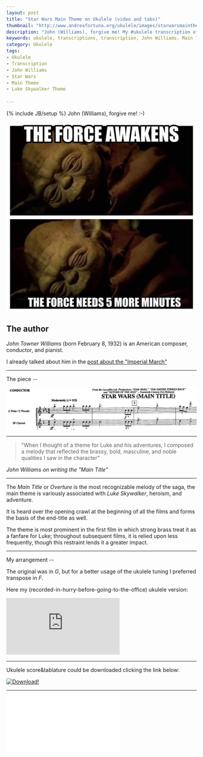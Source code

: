 ```yaml
---
layout: post
title: "Star Wars Main Theme on Ukulele (video and tabs)"
thumbnail: "http://www.andreafortuna.org/ukulele/images/starwarsmaintheme.png"
description: "John (Williams), forgive me! My #ukulele transcription of Star Wars Main Theme"
keywords: ukulele, transcriptions, transcription, John Williams, Main Theme, Luke Skywalker Theme, music, fingerstyle
category: Ukulele
tags: 
- Ukulele
- Transcription
- John Williams
- Star Wars
- Main Theme
- Luke Skywalker Theme

---
```

{% include JB/setup %}
John (Williams), forgive me! :-)

![Yoda](/ukulele/images/theforceawakens.jpg)
<!-- more -->

The author
--
*John Towner Williams* (born February 8, 1932) is an American composer, conductor, and pianist.

I already talked about him in the [post about the "Imperial March"](http://www.andreafortuna.org/ukulele/2015/12/12/imperial-march-on-ukulele/)

<hr>
The piece
--

![original score](/ukulele/images/starwarsmaintheme.png)

<hr>

>"When I thought of a theme for Luke and his adventures, I composed a melody that reflected the brassy, bold, masculine, and noble qualities I saw in the character"

*John Williams on writing the "Main Title"*

<hr>

The *Main Title* or *Overture* is the most recognizable melody of the saga, the main theme is variously associated with *Luke Skywalker*, heroism, and adventure. 

It is heard over the opening crawl at the beginning of all the films and forms the basis of the end-title as well. 

The theme is most prominent in the first film in which strong brass treat it as a fanfare for Luke; throughout subsequent films, it is relied upon less frequently, though this restraint lends it a greater impact.

<hr>
My arrangement
--

The original was in *G*, but for a better usage of the ukulele tuning I preferred transpose in *F*.

Here my (recorded-in-hurry-before-going-to-the-office) ukulele version:

<div class="video-container">
<iframe src="https://www.youtube.com/embed/WH_mKGjWtsE" frameborder="0" allowfullscreen></iframe>
</div>

<hr/>

Ukulele score&tablature could be downloaded clicking the link below:

[![Download!](http://www.andreafortuna.org/images/Download-PDF-Button.png)](http://www.andreafortuna.org/ukulele/files/Star_Wars_main_theme.pdf)

<hr/>
<div class="video-container">
<embed src="/ukulele/files/Star_Wars_main_theme.pdf" pluginspage="http://www.adobe.com/products/acrobat/readstep2.html">
</div>